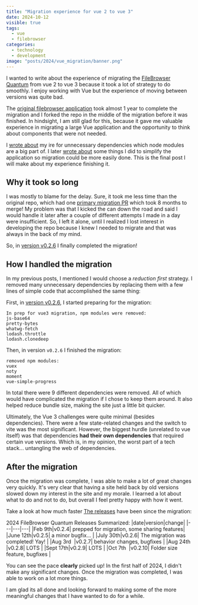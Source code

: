 ```yaml
---
title: "Migration experience for vue 2 to vue 3"
date: 2024-10-12
visible: true
tags:
  - vue
  - filebrowser
categories:
  - technology
  - development
image: "posts/2024/vue_migration/banner.png"
---
```


I wanted to write about the experience of migrating the [FileBrowser Quantum](https://github.com/gtsteffaniak/filebrowser) from vue 2 to vue 3 because it took a lot of strategy to do smoothly. I enjoy working with Vue but the experience of moving between versions was quite bad.

The [original filebrowser application](https://github.com/filebrowser/filebrowser/pull/2689) took almost 1 year to complete the migration and I forked the repo in the middle of the migration before it was finished. In hindsight, I am still glad for this, because it gave me valuable experience in migrating a large Vue application and the opportunity to think about components that were not needed.

I [wrote about](https://gportal.link/blog/posts/2023/october/dependency-on-dependencies/) my ire for unnecessary dependencies which node modules are a big part of. I later [wrote about](https://gportal.link/blog/posts/2023/december/process_simplify_modules/) some things I did to simplify the application so migration could be more easily done. This is the final post I will make about my experience finishing it.

## Why it took so long

I was mostly to blame for the delay. Sure, it took me less time than the original repo, which had one [primary migration PR](https://github.com/filebrowser/filebrowser/pull/2689) which took 8 months to merge! My problem was that I kicked the can down the road and said I would handle it later after a couple of different attempts I made in a day were insufficient. So, I left it alone, until I realized I lost interest in developing the repo because I knew I needed to migrate and that was always in the back of my mind.

So, in [version v0.2.6](https://github.com/gtsteffaniak/filebrowser/releases/tag/v0.2.6) I finally completed the migration!

## How I handled the migration

In my previous posts, I mentioned I would choose a *reduction first* strategy. I removed many unnecessary dependencies by replacing them with a few lines of simple code that accomplished the same thing:

First, in [version v0.2.6](https://github.com/gtsteffaniak/filebrowser/releases/tag/v0.2.6), I started preparing for the migration:

```
In prep for vue3 migration, npm modules were removed:
js-base64
pretty-bytes
whatwg-fetch
lodash.throttle
lodash.clonedeep
```

Then, in version `v0.2.6` I finished the migration:

```
removed npm modules:
vuex
noty
moment
vue-simple-progress
```

In total there were 9 different dependencies were removed. All of which would have complicated the migration if I chose to keep them around. It also helped reduce bundle size, making the site just a little bit quicker.

Ultimately, the Vue 3 challenges were quite minimal (besides dependencies). There were a few state-related changes and the switch to vite was the most significant. However, the biggest hurdle (unrelated to vue itself) was that dependencies **had their own dependencies** that required certain vue versions. Which is, in my opinion, the worst part of a tech stack... untangling the web of dependencies.

## After the migration 

Once the migration was complete, I was able to make a lot of great changes very quickly. It's very clear that having a site held back by old versions slowed down my interest in the site and my morale. I learned a lot about what to do and not to do, but overall I feel pretty happy with how it went.

Take a look at how much faster [The releases](https://github.com/gtsteffaniak/filebrowser/releases) have been since the migration:

2024 FileBrowser Quantum Releases Summarized:
|date|version|change|
|---|---|---|
|Feb 9th|v0.2.4| prepped for migration, some sharing features|
|June 12th|v0.2.5| a minor bugfix... |
|July 30th|v0.2.6| The migration was completed! Yay! |
|Aug 3rd  |v0.2.7| behavior changes, bugfixes |
|Aug 24th |v0.2.8| LOTS |
|Sept 17th|v0.2.9| LOTS |
|Oct 7th  |v0.2.10| Folder size feature, bugfixes |


You can see the pace **clearly** picked up! In the first half of 2024, I didn't make any significant changes. Once the migration was completed, I was able to work on a lot more things.

I am glad its all done and looking forward to making some of the more meaningful changes that I have wanted to do for a while.